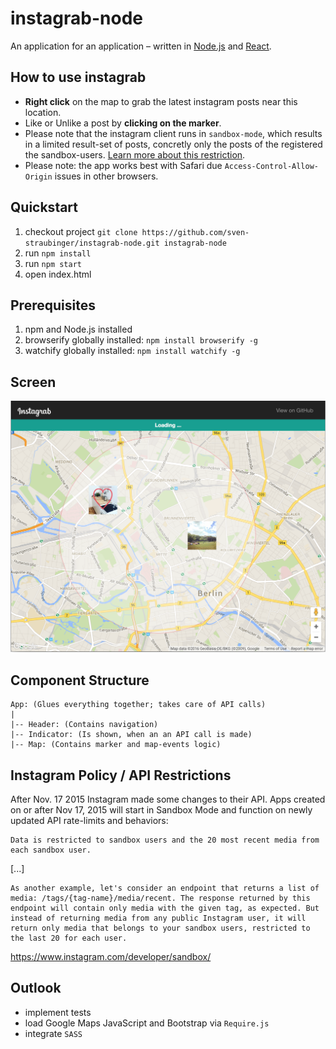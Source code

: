 # instagrab-node
An application for an application – written in [Node.js](https://nodejs.org/en/) and [React](https://facebook.github.io/react/).

## How to use instagrab

* **Right click** on the map to grab the latest instagram posts near this location.
* Like or Unlike a post by **clicking on the marker**.
* Please note that the instagram client runs in `sandbox-mode`, which results in a limited result-set of posts, concretly only the posts of the registered the sandbox-users. [Learn more about this restriction](https://www.instagram.com/developer/sandbox/).
* Please note: the app works best with Safari due `Access-Control-Allow-Origin` issues in other browsers.


## Quickstart

1. checkout project `git clone https://github.com/sven-straubinger/instagrab-node.git instagrab-node`
2. run `npm install`
3. run `npm start`
4. open index.html


## Prerequisites

1. npm and Node.js installed
2. browserify globally installed: `npm install browserify -g`
3. watchify globally installed: `npm install watchify -g`


## Screen

![Alt text](/public/images/instagrab-screenshot.png?raw=true "Optional Title")


## Component Structure

```
App: (Glues everything together; takes care of API calls)
|
|-- Header: (Contains navigation)
|-- Indicator: (Is shown, when an an API call is made)
|-- Map: (Contains marker and map-events logic)
```


## Instagram Policy / API Restrictions

After Nov. 17 2015 Instagram made some changes to their API. Apps created on or after Nov 17, 2015 will start in Sandbox Mode and function on newly updated API rate-limits and behaviors:

```
Data is restricted to sandbox users and the 20 most recent media from each sandbox user.
```

[...]

```
As another example, let's consider an endpoint that returns a list of media: /tags/{tag-name}/media/recent. The response returned by this endpoint will contain only media with the given tag, as expected. But instead of returning media from any public Instagram user, it will return only media that belongs to your sandbox users, restricted to the last 20 for each user.
```

https://www.instagram.com/developer/sandbox/

## Outlook

* implement tests
* load Google Maps JavaScript and Bootstrap via `Require.js`
* integrate `SASS`
